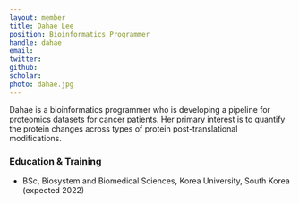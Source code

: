 ```yaml
---
layout: member
title: Dahae Lee
position: Bioinformatics Programmer​
handle: dahae
email:
twitter:
github:
scholar: 
photo: dahae.jpg
---
```


  Dahae is a bioinformatics programmer​ who is developing a pipeline for proteomics datasets for cancer patients. Her primary interest is to quantify the protein changes across types of protein post-translational modifications.

### Education & Training
- BSc, Biosystem and Biomedical Sciences, Korea University, South Korea (expected 2022)